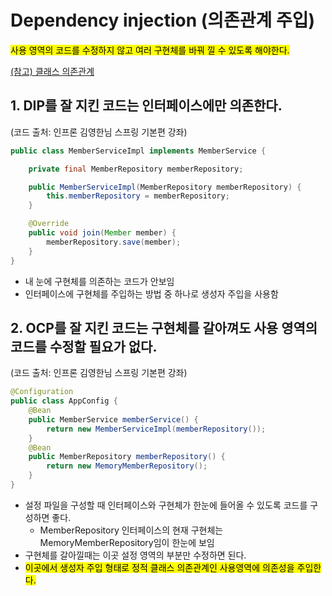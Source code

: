 # Dependency injection (의존관계 주입)

<mark> 사용 영역의 코드를 수정하지 않고 여러 구현체를 바꿔 낄 수 있도록 해야한다.</mark>

[(참고) 클래스 의존관계](%ED%81%B4%EB%9E%98%EC%8A%A4_%EC%9D%98%EC%A1%B4%EA%B4%80%EA%B3%84.md)

## 1. DIP를 잘 지킨 코드는 인터페이스에만 의존한다.

(코드 출처: 인프론 김영한님 스프링 기본편 강좌)

```java
public class MemberServiceImpl implements MemberService {

    private final MemberRepository memberRepository;

    public MemberServiceImpl(MemberRepository memberRepository) {
        this.memberRepository = memberRepository;
    }

    @Override
    public void join(Member member) {
        memberRepository.save(member);
    }
}

```

- 내 눈에 구현체를 의존하는 코드가 안보임
- 인터페이스에 구현체를 주입하는 방법 중 하나로 생성자 주입을 사용함

## 2. OCP를 잘 지킨 코드는 구현체를 갈아껴도 사용 영역의 코드를 수정할 필요가 없다.

(코드 출처: 인프론 김영한님 스프링 기본편 강좌)

```java
@Configuration
public class AppConfig {
    @Bean
    public MemberService memberService() {
        return new MemberServiceImpl(memberRepository());
    }
    @Bean
    public MemberRepository memberRepository() {
        return new MemoryMemberRepository();
    }
}
```

- 설정 파일을 구성할 때 인터페이스와 구현체가 한눈에 들어올 수 있도록 코드를 구성하면 좋다.
  - MemberRepository 인터페이스의 현재 구현체는 MemoryMemberRepository임이 한눈에 보임
- 구현체를 갈아낄때는 이곳 설정 영역의 부분만 수정하면 된다.
- <mark>이곳에서 생성자 주입 형태로 정적 클래스 의존관계인 사용영역에 의존성을 주입한다.</mark>
